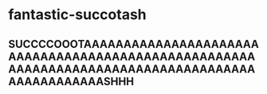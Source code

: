 # fantastic-succotash
## SUCCCCOOOTAAAAAAAAAAAAAAAAAAAAAAAAAAAAAAAAAAAAAAAAAAAAAAAAAAAAAAAAAAAAAAAAAAAAAAAAAAAAAAAAAAAAAAAAAAAAAAAASHHH

